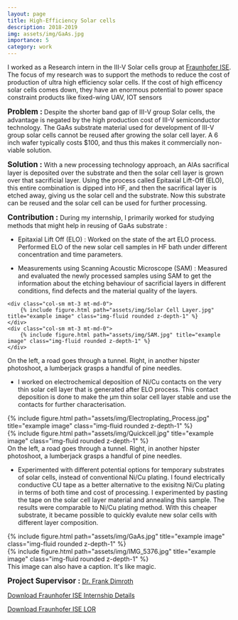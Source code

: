 ```yaml
---
layout: page
title: High-Efficiency Solar cells 
description: 2018-2019
img: assets/img/GaAs.jpg
importance: 5
category: work
---
```


I worked as a Research intern in the III-V Solar cells group at <a href="https://www.ise.fraunhofer.de/en/business-areas/photovoltaics/iii-v-and-concentrator-photovoltaics.html" target="_blank">Fraunhofer ISE</a>. The focus of my research was to support the methods to reduce the cost of production of ultra high efficiency solar cells. If the cost of high efficency solar cells comes down, they have an enormous potential to power space constraint products like fixed-wing UAV, IOT sensors

<span style="font-size: 17px;"><b>Problem :</b></span>
Despite the shorter band gap of III-V group Solar cells, the advantage is negated by the high production cost of III-V semiconductor technology. 
The GaAs substrate material used for development of III-V group solar cells cannot be reused after growing the solar cell layer. A 6 inch wafer typically costs $100, and thus this makes it commercially non-viable solution. 

<span style="font-size: 17px;"><b>Solution :</b></span>
With a new processing technology approach, an AlAs sacrifical layer is deposited over the substrate and then the solar cell layer is grown over that sacrificial layer. Using the process called Epitaxial Lift-Off (ELO), this entire combination is dipped into HF, and then the sacrifical layer is etched away, giving us the solar cell and the substrate. Now this substrate can be reused and the solar cell can be used for further processing.

<span style="font-size: 17px;"><b>Contribution :</b></span>
During my internship, I primarily worked for studying methods that might help in reusing of GaAs substrate :

- Epitaxial Lift Off (ELO) : Worked on the state of the art ELO process. Performed ELO of the new solar cell samples in HF bath under different concentration and time parameters. 

- Measurements using Scanning Acoustic Microscope (SAM) : Measured and evaluated the newly processed samples using SAM to get the information about the etching behaviour of sacrificial layers in different conditions, find defects and the material quality of the layers.

<div class="row"> 

    <div class="col-sm mt-3 mt-md-0">
        {% include figure.html path="assets/img/Solar Cell Layer.jpg" title="example image" class="img-fluid rounded z-depth-1" %}
    </div>
    <div class="col-sm mt-3 mt-md-0">
        {% include figure.html path="assets/img/SAM.jpg" title="example image" class="img-fluid rounded z-depth-1" %}
    </div>

</div>
<div class="caption">
    On the left, a road goes through a tunnel. Right, in another hipster photoshoot, a lumberjack grasps a handful of pine needles.
</div>

- I worked on electrochemical deposition of Ni/Cu contacts on the very thin solar cell layer that is generated after ELO process. This contact deposition is done to make the μm thin solar cell layer stable and use the contacts for further characterisation. 

<div class="row"> 
    <div class="col-sm mt-3 mt-md-0">
        {% include figure.html path="assets/img/Electroplating_Process.jpg" title="example image" class="img-fluid rounded z-depth-1" %}
    </div>
    <div class="col-sm mt-3 mt-md-0">
        {% include figure.html path="assets/img/Quickcell.jpg" title="example image" class="img-fluid rounded z-depth-1" %}
    </div>


</div>
<div class="caption">
    On the left, a road goes through a tunnel. Right, in another hipster photoshoot, a lumberjack grasps a handful of pine needles.
</div>

- Experimented with different potential options for temporary substrates of solar cells, instead of conventional Ni/Cu plating. I found electrically conductive CU tape as a better alternative to the exisitng Ni/Cu plating in terms of both time and cost of processing. I experimented by pasting the tape on the solar cell layer material and annealing this sample. The results were comparable to Ni/Cu plating method. With this cheaper substrate, it became possible to quickly evalute new solar cells with different layer composition.
<div class="row">
    <div class="col-sm mt-3 mt-md-0">
        {% include figure.html path="assets/img/GaAs.jpg" title="example image" class="img-fluid rounded z-depth-1" %}
    </div>
    <div class="col-sm mt-3 mt-md-0">
        {% include figure.html path="assets/img/IMG_5376.jpg" title="example image" class="img-fluid rounded z-depth-1" %}
    </div>
   
</div>
<div class="caption">
    This image can also have a caption. It's like magic.
</div>



<span style="font-size: 17px;"><b>Project Supervisor :</b></span>
<a href="https://www.ise.fraunhofer.de/en/about-us/staff-profiles/dimroth-frank.html" target="_blank"> Dr. Frank Dimroth</a> 
 <br>

<a href="assets/pdf/example_pdf.pdf" target="_blank">Download Fraunhofer ISE Internship Details</a>

<a href="/assets/pdf/fise_lor.pdf" target="_blank">Download Fraunhofer ISE LOR</a>



